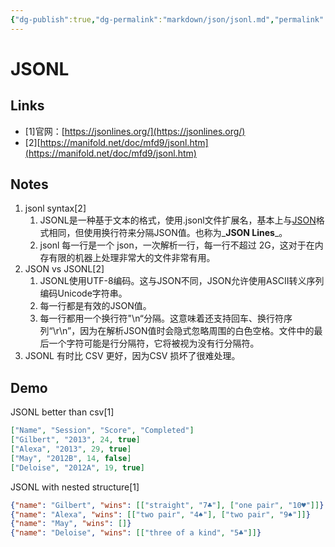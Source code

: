```yaml
---
{"dg-publish":true,"dg-permalink":"markdown/json/jsonl.md","permalink":"/markdown/json/jsonl.md/"}
---
```



# JSONL

## Links

* \[1]官网：[https://jsonlines.org/](https://jsonlines.org/)
* \[2][https://manifold.net/doc/mfd9/jsonl.htm](https://manifold.net/doc/mfd9/jsonl.htm)

## Notes

1. jsonl syntax\[2]
   1. JSONL是一种基于文本的格式，使用.jsonl文件扩展名，基本上与[JSON](https://manifold.net/doc/mfd9/json.htm)格式相同，但使用换行符来分隔JSON值。也称为_**JSON Lines**_。
   2. jsonl 每一行是一个 json，一次解析一行，每一行不超过 2G，这对于在内存有限的机器上处理非常大的文件非常有用。
2. JSON vs  JSONL\[2]
   1. JSONL使用UTF-8编码。这与JSON不同，JSON允许使用ASCII转义序列编码Unicode字符串。
   2. 每一行都是有效的JSON值。
   3. 每一行都用一个换行符"\n“分隔。这意味着还支持回车、换行符序列“\r\n”，因为在解析JSON值时会隐式忽略周围的白色空格。文件中的最后一个字符可能是行分隔符，它将被视为没有行分隔符。
3. JSONL 有时比 CSV 更好，因为CSV 损坏了很难处理。

## Demo

JSONL better than csv\[1]

```json
["Name", "Session", "Score", "Completed"]
["Gilbert", "2013", 24, true]
["Alexa", "2013", 29, true]
["May", "2012B", 14, false]
["Deloise", "2012A", 19, true] 
```

JSONL with nested structure\[1]

```json
{"name": "Gilbert", "wins": [["straight", "7♣"], ["one pair", "10♥"]]}
{"name": "Alexa", "wins": [["two pair", "4♠"], ["two pair", "9♠"]]}
{"name": "May", "wins": []}
{"name": "Deloise", "wins": [["three of a kind", "5♣"]]}
```